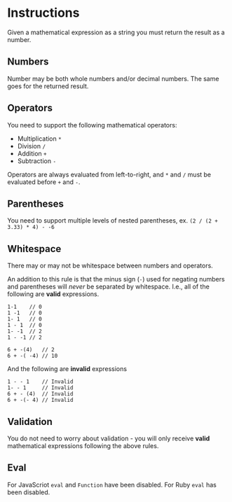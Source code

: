 # Instructions

Given a mathematical expression as a string you must return the result as a number.

## Numbers
Number may be both whole numbers and/or decimal numbers. The same goes for the returned result.

## Operators
You need to support the following mathematical operators:

 - Multiplication `*`
 - Division `/`
 - Addition `+`
 - Subtraction `-`

Operators are always evaluated from left-to-right, and `*` and `/` must be evaluated before `+` and `-`.

## Parentheses
You need to support multiple levels of nested parentheses, ex. `(2 / (2 + 3.33) * 4) - -6`

## Whitespace
There may or may not be whitespace between numbers and operators.

An addition to this rule is that the minus sign (`-`) used for negating numbers and parentheses will *never* be separated by whitespace. I.e., all of the following are **valid** expressions.

```
1-1    // 0
1 -1   // 0
1- 1   // 0
1 - 1  // 0
1- -1  // 2
1 - -1 // 2

6 + -(4)   // 2
6 + -( -4) // 10
```

And the following are **invalid** expressions
```
1 - - 1    // Invalid
1- - 1     // Invalid
6 + - (4)  // Invalid
6 + -(- 4) // Invalid
```

## Validation
You do not need to worry about validation - you will only receive **valid** mathematical expressions following the above rules.

## Eval
For JavaScriot `eval` and `Function` have been disabled.
For Ruby `eval` has been disabled.